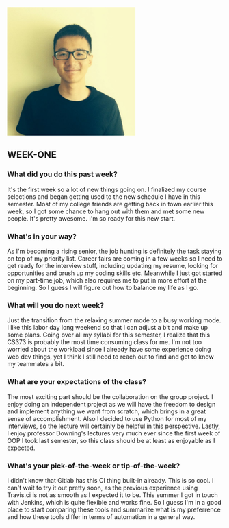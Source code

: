 <img src="headshot.jpg" height="300px" width="300px" />

## WEEK-ONE

### What did you do this past week?

It's the first week so a lot of new things going on. I finalized my course selections and began getting used to the new schedule I have in this semester. Most of my college friends are getting back in town earlier this week, so I got some chance to hang out with them and met some new people. It's pretty awesome. I'm so ready for this new start.

### What's in your way?

As I'm becoming a rising senior, the job hunting is definitely the task staying on top of my priority list. Career fairs are coming in a few weeks so I need to get ready for the interview stuff, including updating my resume, looking for opportunities and brush up my coding skills etc. Meanwhile I just got started on my part-time job, which also requires me to put in more effort at the beginning. So I guess I will figure out how to balance my life as I go.

### What will you do next week?

Just the transition from the relaxing summer mode to a busy working mode. I like this labor day long weekend so that I can adjust a bit and make up some plans. Going over all my syllabi for this semester, I realize that this CS373 is probably the most time consuming class for me. I'm not too worried about the workload since I already have some experience doing web dev things, yet I think I still need to reach out to find and get to know my teammates a bit.

### What are your expectations of the class?

The most exciting part should be the collaboration on the group project. I enjoy doing an independent project as we will have the freedom to design and implement anything we want from scratch, which brings in a great sense of accomplishment. Also I decided to use Python for most of my interviews, so the lecture will certainly be helpful in this perspective. Lastly, I enjoy professor Downing's lectures very much ever since the first week of OOP I took last semester, so this class should be at least as enjoyable as I expected.   

### What's your pick-of-the-week or tip-of-the-week?

I didn't know that Gitlab has this CI thing built-in already. This is so cool. I can't wait to try it out pretty soon, as the previous experience using Travis.ci is not as smooth as I expected it to be. This summer I got in touch with Jenkins, which is quite flexible and works fine. So I guess I'm in a good place to start comparing these tools and summarize what is my preferrence and how these tools differ in terms of automation in a general way.   
